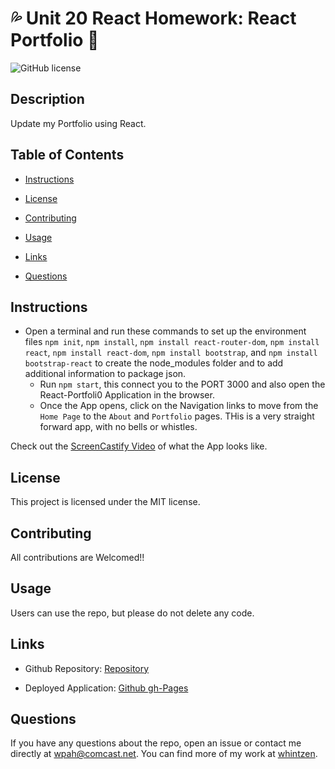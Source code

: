 # :sweat_drops: Unit 20 React Homework: React Portfolio :dizzy:
  

![GitHub license](https://img.shields.io/badge/license-MIT-blue.svg) 


## Description 

Update my Portfolio using React.  

## Table of Contents

* [Instructions](#instructions)

* [License](#license)

* [Contributing](#contributing)

* [Usage](#usage)

* [Links](#links)

* [Questions](#questions)


## Instructions

* Open a terminal and run these commands to set up the environment files `npm init`, `npm install`, 
  `npm install react-router-dom`, `npm install react`, `npm install react-dom`, `npm install bootstrap`, and `npm install bootstrap-react` to create the node_modules folder and to add additional information to package json.  
  * Run `npm start`, this connect you to the PORT 3000 and also open the React-Portfoli0 Application in the browser.
  * Once the App opens, click on the Navigation links to move from the `Home Page` to the `About` and `Portfolio` pages.  THis is a very straight forward app, with no bells or whistles.   

Check out the [ScreenCastify Video](https://drive.google.com/file/d/1Jz-RnrbnMGd3U42IGQvBUbsWaeuFvLk2/view?usp=sharing) of what the App looks like.

## License

This project is licensed under the MIT license.

## Contributing

All contributions are Welcomed!!

## Usage

Users can use the repo, but please do not delete any code.

## Links
* Github Repository: 
    [Repository](https://github.com/whintzen/React-Portfolio)
  
* Deployed Application: 
    [Github gh-Pages ](https://whintzen.github.io/Employee-Directory)
    
## Questions

If you have any questions about the repo, open an issue or contact me directly at wpah@comcast.net. You can find more of my work at [whintzen](https://github.com/whintzen/).

